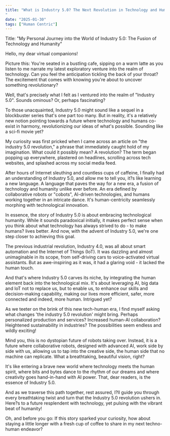 ```yaml
---
title: "What is Industry 5.0? The Next Revolution in Technology and Humanity
"
date: "2025-01-30"
tags: ["Human Centric"]
---
```


Title: "My Personal Journey into the World of Industry 5.0: The Fusion of Technology and Humanity"

Hello, my dear virtual companions!

Picture this: You're seated in a bustling cafe, sipping on a warm latte as you listen to me narrate my latest exploratory venture into the realm of technology. Can you feel the anticipation tickling the back of your throat? The excitement that comes with knowing you're about to uncover something revolutionary?

Well, that's precisely what I felt as I ventured into the realm of "Industry 5.0". Sounds ominous? Or, perhaps fascinating? 

To those unacquainted, Industry 5.0 might sound like a sequel in a blockbuster series that's one part too many. But in reality, it's a relatively new notion pointing towards a future where technology and humans co-exist in harmony, revolutionizing our ideas of what's possible. Sounding like a sci-fi movie yet?

My curiosity was first pricked when I came across an article on "the industry 5.0 revolution," a phrase that immediately caught hold of my imagination. What could it possibly mean? A revolution? The term began popping up everywhere, plastered on headlines, scrolling across tech websites, and splashed across my social media feed.

After hours of Internet sleuthing and countless cups of caffeine, I finally had an understanding of Industry 5.0, and allow me to tell you, it?s like learning a new language. A language that paves the way for a new era, a fusion of technology and humanity unlike ever before. An era defined by collaborative robots or "cobots", AI-driven technologies, and humans working together in an intricate dance. It's human-centricity seamlessly morphing with technological innovation. 

In essence, the story of Industry 5.0 is about embracing technological humanity. While it sounds paradoxical initially, it makes perfect sense when you think about what technology has always strived to do - to make humans? lives better. And now, with the advent of Industry 5.0, we're one step closer to achieving this goal. 

The previous industrial revolution, Industry 4.0, was all about smart automation and the Internet of Things (IoT). It was dazzling and almost unimaginable in its scope, from self-driving cars to voice-activated virtual assistants. But as awe-inspiring as it was, it had a glaring void - it lacked the human touch.

And that's where Industry 5.0 carves its niche, by integrating the human element back into the technological mix. It's about leveraging AI, big data and IoT not to replace us, but to enable us, to enhance our skills and decision-making capability, making our lives more efficient, safer, more connected and indeed, more human. Intrigued yet?

As we teeter on the brink of this new tech-human era, I find myself asking what changes 'the industry 5.0 revolution' might bring. Perhaps personalized production and services? Increased human-AI collaboration? Heightened sustainability in industries? The possibilities seem endless and wildly exciting!

Mind you, this is no dystopian future of robots taking over. Instead, it is a future where collaborative robots, designed with advanced AI, work side by side with us, allowing us to tap into the creative side, the human side that no machine can replicate. What a breathtaking, beautiful vision, right?

It's like entering a brave new world where technology meets the human spirit, where bits and bytes dance to the rhythm of our dreams and where creativity goes hand-in-hand with AI power. That, dear readers, is the essence of Industry 5.0. 

And as we traverse this path together, rest assured, I?ll guide you through every breathtaking twist and turn that the Industry 5.0 revolution ushers in. Here?s to a future resplendent with technology, yet pulsing with the vibrant beat of humanity!

Oh, and before you go: If this story sparked your curiosity, how about staying a little longer with a fresh cup of coffee to share in my next techno-human endeavor?
